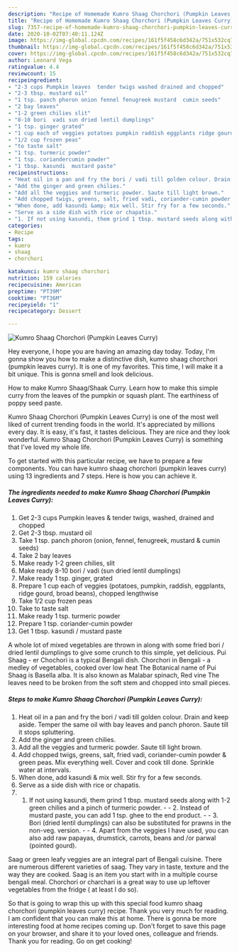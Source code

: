 ```yaml
---
description: "Recipe of Homemade Kumro Shaag Chorchori (Pumpkin Leaves Curry)"
title: "Recipe of Homemade Kumro Shaag Chorchori (Pumpkin Leaves Curry)"
slug: 7357-recipe-of-homemade-kumro-shaag-chorchori-pumpkin-leaves-curry
date: 2020-10-02T07:40:11.124Z
image: https://img-global.cpcdn.com/recipes/161f5f458c6d342a/751x532cq70/kumro-shaag-chorchori-pumpkin-leaves-curry-recipe-main-photo.jpg
thumbnail: https://img-global.cpcdn.com/recipes/161f5f458c6d342a/751x532cq70/kumro-shaag-chorchori-pumpkin-leaves-curry-recipe-main-photo.jpg
cover: https://img-global.cpcdn.com/recipes/161f5f458c6d342a/751x532cq70/kumro-shaag-chorchori-pumpkin-leaves-curry-recipe-main-photo.jpg
author: Leonard Vega
ratingvalue: 4.4
reviewcount: 15
recipeingredient:
- "2-3 cups Pumpkin leaves  tender twigs washed drained and chopped"
- "2-3 tbsp. mustard oil"
- "1 tsp. panch phoron onion fennel fenugreek mustard  cumin seeds"
- "2 bay leaves"
- "1-2 green chilies slit"
- "8-10 bori  vadi sun dried lentil dumplings"
- "1 tsp. ginger grated"
- "1 cup each of veggies potatoes pumpkin raddish eggplants ridge gourd broad beans chopped lengthwise"
- "1/2 cup frozen peas"
- "to taste salt"
- "1 tsp. turmeric powder"
- "1 tsp. coriandercumin powder"
- "1 tbsp. kasundi  mustard paste"
recipeinstructions:
- "Heat oil in a pan and fry the bori / vadi till golden colour. Drain and keep aside. Temper the same oil with bay leaves and panch phoron. Saute till it stops spluttering."
- "Add the ginger and green chilies."
- "Add all the veggies and turmeric powder. Saute till light brown."
- "Add chopped twigs, greens, salt, fried vadi, coriander-cumin powder &amp; green peas. Mix everything well. Cover and cook till done. Sprinkle water at intervals."
- "When done, add kasundi &amp; mix well. Stir fry for a few seconds."
- "Serve as a side dish with rice or chapatis."
- "1. If not using kasundi, them grind 1 tbsp. mustard seeds along with 1-2 green chilies and a pinch of turmeric powder.  2. Instead of mustard paste, you can add 1 tsp. ghee to the end product.   3. Bori (dried lentil dumplings) can also be substituted for prawns in the non-veg. version.  4. Apart from the veggies I have used, you can also add raw papayas, drumstick, carrots, beans and /or parwal (pointed gourd)."
categories:
- Recipe
tags:
- kumro
- shaag
- chorchori

katakunci: kumro shaag chorchori 
nutrition: 159 calories
recipecuisine: American
preptime: "PT39M"
cooktime: "PT36M"
recipeyield: "1"
recipecategory: Dessert

---
```



![Kumro Shaag Chorchori (Pumpkin Leaves Curry)](https://img-global.cpcdn.com/recipes/161f5f458c6d342a/751x532cq70/kumro-shaag-chorchori-pumpkin-leaves-curry-recipe-main-photo.jpg)

Hey everyone, I hope you are having an amazing day today. Today, I'm gonna show you how to make a distinctive dish, kumro shaag chorchori (pumpkin leaves curry). It is one of my favorites. This time, I will make it a bit unique. This is gonna smell and look delicious.

How to make Kumro Shaag/Shaak Curry. Learn how to make this simple curry from the leaves of the pumpkin or squash plant. The earthiness of poppy seed paste.

Kumro Shaag Chorchori (Pumpkin Leaves Curry) is one of the most well liked of current trending foods in the world. It's appreciated by millions every day. It is easy, it's fast, it tastes delicious. They are nice and they look wonderful. Kumro Shaag Chorchori (Pumpkin Leaves Curry) is something that I've loved my whole life.


To get started with this particular recipe, we have to prepare a few components. You can have kumro shaag chorchori (pumpkin leaves curry) using 13 ingredients and 7 steps. Here is how you can achieve it.

<!--inarticleads1-->

##### The ingredients needed to make Kumro Shaag Chorchori (Pumpkin Leaves Curry):

1. Get 2-3 cups Pumpkin leaves &amp; tender twigs, washed, drained and chopped
1. Get 2-3 tbsp. mustard oil
1. Take 1 tsp. panch phoron (onion, fennel, fenugreek, mustard &amp; cumin seeds)
1. Take 2 bay leaves
1. Make ready 1-2 green chilies, slit
1. Make ready 8-10 bori / vadi (sun dried lentil dumplings)
1. Make ready 1 tsp. ginger, grated
1. Prepare 1 cup each of veggies (potatoes, pumpkin, raddish, eggplants, ridge gourd, broad beans), chopped lengthwise
1. Take 1/2 cup frozen peas
1. Take to taste salt
1. Make ready 1 tsp. turmeric powder
1. Prepare 1 tsp. coriander-cumin powder
1. Get 1 tbsp. kasundi / mustard paste


A whole lot of mixed vegetables are thrown in along with some fried bori / dried lentil dumplings to give some crunch to this simple, yet delicious. Pui Shaag - er Chochori is a typical Bengali dish. Chorchori in Bengali - a medley of vegetables, cooked over low heat The Botanical name of Pui Shaag is Basella alba. It is also known as Malabar spinach, Red vine The leaves need to be broken from the soft stem and chopped into small pieces. 

<!--inarticleads2-->

##### Steps to make Kumro Shaag Chorchori (Pumpkin Leaves Curry):

1. Heat oil in a pan and fry the bori / vadi till golden colour. Drain and keep aside. Temper the same oil with bay leaves and panch phoron. Saute till it stops spluttering.
1. Add the ginger and green chilies.
1. Add all the veggies and turmeric powder. Saute till light brown.
1. Add chopped twigs, greens, salt, fried vadi, coriander-cumin powder &amp; green peas. Mix everything well. Cover and cook till done. Sprinkle water at intervals.
1. When done, add kasundi &amp; mix well. Stir fry for a few seconds.
1. Serve as a side dish with rice or chapatis.
1. 1. If not using kasundi, them grind 1 tbsp. mustard seeds along with 1-2 green chilies and a pinch of turmeric powder. -  - 2. Instead of mustard paste, you can add 1 tsp. ghee to the end product.  -  - 3. Bori (dried lentil dumplings) can also be substituted for prawns in the non-veg. version. -  - 4. Apart from the veggies I have used, you can also add raw papayas, drumstick, carrots, beans and /or parwal (pointed gourd).


Saag or green leafy veggies are an integral part of Bengali cuisine. There are numerous different varieties of saag. They vary in taste, texture and the way they are cooked. Saag is an item you start with in a multiple course bengali meal. Chorchori or charchari is a great way to use up leftover vegetables from the fridge ( at least I do so). 

So that is going to wrap this up with this special food kumro shaag chorchori (pumpkin leaves curry) recipe. Thank you very much for reading. I am confident that you can make this at home. There is gonna be more interesting food at home recipes coming up. Don't forget to save this page on your browser, and share it to your loved ones, colleague and friends. Thank you for reading. Go on get cooking!
